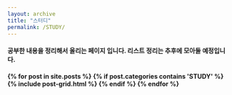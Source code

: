 ```yaml
---
layout: archive
title: "스터디"
permalink: /STUDY/
---
```

<div class="tiles">
<h4>공부한 내용을 정리해서 올리는 페이지 입니다. 리스트 정리는 추후에 모아둘 예정입니다.<h4>
{% for post in site.posts %}
	{% if post.categories contains 'STUDY' %}
    {% include post-grid.html %}
  {% endif %}
{% endfor %}
</div><!-- /.tiles -->
